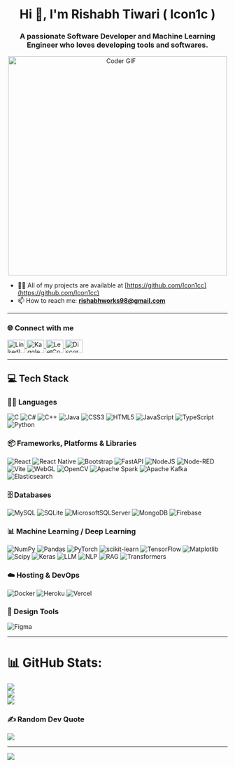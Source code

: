 <h1 align="center">Hi 👋, I'm Rishabh Tiwari ( Icon1c )</h1>
<h3 align="center">A passionate Software Developer and Machine Learning Engineer who loves developing tools and softwares.</h3>

<p align="center">
  <img src="https://media1.giphy.com/media/v1.Y2lkPTc5MGI3NjExeGdzdm5uYW0xMGs5b3Z6ZHZ6ZTVvMHhtb3pwc3ppMm1mMXRuaHY1MSZlcD12MV9pbnRlcm5hbF9naWZfYnlfaWQmY3Q9Zw/SWoSkN6DxTszqIKEqv/giphy.gif" alt="Coder GIF" width="500"/>
</p>

- 👨‍💻 All of my projects are available at [https://github.com/Icon1cc](https://github.com/Icon1cc)
- 📫 How to reach me: **rishabhworks98@gmail.com**

---

### 🌐 Connect with me

<p align="left">
  <a href="https://www.linkedin.com/in/icon1c/" target="blank">
    <img align="center" src="https://raw.githubusercontent.com/rahuldkjain/github-profile-readme-generator/master/src/images/icons/Social/linked-in-alt.svg" alt="LinkedIn" height="30" width="40" />
  </a>
  <a href="https://kaggle.com/icon1c98" target="blank">
    <img align="center" src="https://raw.githubusercontent.com/rahuldkjain/github-profile-readme-generator/master/src/images/icons/Social/kaggle.svg" alt="Kaggle" height="30" width="40" />
  </a>
  <a href="https://www.leetcode.com/icon1c" target="blank">
    <img align="center" src="https://raw.githubusercontent.com/rahuldkjain/github-profile-readme-generator/master/src/images/icons/Social/leet-code.svg" alt="LeetCode" height="30" width="40" />
  </a>
  <a href="https://discord.gg/_icon1c_" target="blank">
    <img align="center" src="https://raw.githubusercontent.com/rahuldkjain/github-profile-readme-generator/master/src/images/icons/Social/discord.svg" alt="Discord" height="30" width="40" />
  </a>
</p>

---

## 💻 Tech Stack

### 🧑‍💻 Languages
![C](https://img.shields.io/badge/c-%2300599C.svg?style=for-the-badge&logo=c&logoColor=white)
![C#](https://img.shields.io/badge/c%23-%23239120.svg?style=for-the-badge&logo=csharp&logoColor=white)
![C++](https://img.shields.io/badge/c++-%2300599C.svg?style=for-the-badge&logo=c%2B%2B&logoColor=white)
![Java](https://img.shields.io/badge/java-%23ED8B00.svg?style=for-the-badge&logo=openjdk&logoColor=white)
![CSS3](https://img.shields.io/badge/css3-%231572B6.svg?style=for-the-badge&logo=css3&logoColor=white)
![HTML5](https://img.shields.io/badge/html5-%23E34F26.svg?style=for-the-badge&logo=html5&logoColor=white)
![JavaScript](https://img.shields.io/badge/javascript-%23323330.svg?style=for-the-badge&logo=javascript&logoColor=%23F7DF1E)
![TypeScript](https://img.shields.io/badge/typescript-%23007ACC.svg?style=for-the-badge&logo=typescript&logoColor=white)
![Python](https://img.shields.io/badge/python-3670A0?style=for-the-badge&logo=python&logoColor=ffdd54)

### 📦 Frameworks, Platforms & Libraries
![React](https://img.shields.io/badge/react-%2320232a.svg?style=for-the-badge&logo=react&logoColor=%2361DAFB)
![React Native](https://img.shields.io/badge/react_native-%2320232a.svg?style=for-the-badge&logo=react&logoColor=%2361DAFB)
![Bootstrap](https://img.shields.io/badge/bootstrap-%238511FA.svg?style=for-the-badge&logo=bootstrap&logoColor=white)
![FastAPI](https://img.shields.io/badge/FastAPI-005571?style=for-the-badge&logo=fastapi)
![NodeJS](https://img.shields.io/badge/node.js-6DA55F?style=for-the-badge&logo=node.js&logoColor=white)
![Node-RED](https://img.shields.io/badge/Node--RED-%238F0000.svg?style=for-the-badge&logo=node-red&logoColor=white)
![Vite](https://img.shields.io/badge/vite-%23646CFF.svg?style=for-the-badge&logo=vite&logoColor=white)
![WebGL](https://img.shields.io/badge/WebGL-990000?logo=webgl&logoColor=white&style=for-the-badge)
![OpenCV](https://img.shields.io/badge/opencv-%23white.svg?style=for-the-badge&logo=opencv&logoColor=white)
![Apache Spark](https://img.shields.io/badge/Apache%20Spark-FDEE21?style=for-the-badge&logo=apachespark&logoColor=black)
![Apache Kafka](https://img.shields.io/badge/Apache%20Kafka-000?style=for-the-badge&logo=apachekafka)
![Elasticsearch](https://img.shields.io/badge/elasticsearch-%230377CC.svg?style=for-the-badge&logo=elasticsearch&logoColor=white)

### 🗄️ Databases
![MySQL](https://img.shields.io/badge/mysql-4479A1.svg?style=for-the-badge&logo=mysql&logoColor=white)
![SQLite](https://img.shields.io/badge/sqlite-%2307405e.svg?style=for-the-badge&logo=sqlite&logoColor=white)
![MicrosoftSQLServer](https://img.shields.io/badge/Microsoft%20SQL%20Server-CC2927?style=for-the-badge&logo=microsoft%20sql%20server&logoColor=white)
![MongoDB](https://img.shields.io/badge/mongodb-%2347A248.svg?style=for-the-badge&logo=mongodb&logoColor=white)
![Firebase](https://img.shields.io/badge/firebase-a08021?style=for-the-badge&logo=firebase&logoColor=ffcd34)

### 📊 Machine Learning / Deep Learning
![NumPy](https://img.shields.io/badge/numpy-%23013243.svg?style=for-the-badge&logo=numpy&logoColor=white)
![Pandas](https://img.shields.io/badge/pandas-%23150458.svg?style=for-the-badge&logo=pandas&logoColor=white)
![PyTorch](https://img.shields.io/badge/PyTorch-%23EE4C2C.svg?style=for-the-badge&logo=PyTorch&logoColor=white)
![scikit-learn](https://img.shields.io/badge/scikit--learn-%23F7931E.svg?style=for-the-badge&logo=scikit-learn&logoColor=white)
![TensorFlow](https://img.shields.io/badge/TensorFlow-%23FF6F00.svg?style=for-the-badge&logo=TensorFlow&logoColor=white)
![Matplotlib](https://img.shields.io/badge/Matplotlib-%23ffffff.svg?style=for-the-badge&logo=Matplotlib&logoColor=black)
![Scipy](https://img.shields.io/badge/SciPy-%230C55A5.svg?style=for-the-badge&logo=scipy&logoColor=white)
![Keras](https://img.shields.io/badge/Keras-%23D00000.svg?style=for-the-badge&logo=keras&logoColor=white)
![LLM](https://img.shields.io/badge/LLM-Large%20Language%20Models-red?style=for-the-badge&logo=openai&logoColor=white)
![NLP](https://img.shields.io/badge/NLP-Natural%20Language%20Processing-yellow?style=for-the-badge&logo=googlescholar&logoColor=black)
![RAG](https://img.shields.io/badge/RAG-Retrieval%20Augmentation-blue?style=for-the-badge&logo=algolia&logoColor=white)
![Transformers](https://img.shields.io/badge/Transformers-orange?style=for-the-badge&logo=huggingface&logoColor=white)

### ☁️ Hosting & DevOps
![Docker](https://img.shields.io/badge/docker-%230db7ed.svg?style=for-the-badge&logo=docker&logoColor=white)
![Heroku](https://img.shields.io/badge/heroku-%23430098.svg?style=for-the-badge&logo=heroku&logoColor=white)
![Vercel](https://img.shields.io/badge/vercel-%23000000.svg?style=for-the-badge&logo=vercel&logoColor=white)

### 🎨 Design Tools
![Figma](https://img.shields.io/badge/figma-%23F24E1E.svg?style=for-the-badge&logo=figma&logoColor=white)

---

# 📊 GitHub Stats:
![](https://github-readme-stats.vercel.app/api?username=Icon1cc&theme=dark&hide_border=false&include_all_commits=false&count_private=false)<br/>
![](https://nirzak-streak-stats.vercel.app/?user=Icon1cc&theme=dark&hide_border=false)<br/>
![](https://github-readme-stats.vercel.app/api/top-langs/?username=Icon1cc&theme=dark&hide_border=false&include_all_commits=false&count_private=false&layout=compact)

### ✍️ Random Dev Quote
![](https://quotes-github-readme.vercel.app/api?type=horizontal&theme=radical)

---
[![](https://visitcount.itsvg.in/api?id=Icon1cc&icon=0&color=0)](https://visitcount.itsvg.in)
